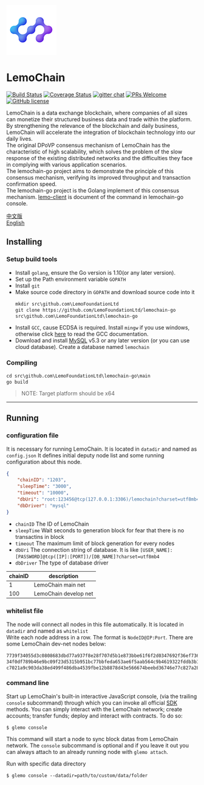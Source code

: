 ![Logo of the project](./logo.png)

# LemoChain
[![Build Status](https://travis-ci.org/LemoFoundationLtd/lemochain-go.svg?branch=master)](https://travis-ci.org/LemoFoundationLtd/lemochain-go)
[![Coverage Status](https://coveralls.io/repos/github/LemoFoundationLtd/lemochain-go/badge.svg?branch=master)](https://coveralls.io/github/LemoFoundationLtd/lemochain-go?branch=master)
[![gitter chat](https://img.shields.io/gitter/room/LemoFoundationLtd/lemochain-go.svg?style=flat-square)](https://gitter.im/LemoFoundationLtd/lemochain-go)
[![PRs Welcome](https://img.shields.io/badge/PRs-welcome-brightgreen.svg?style=flat-square)](http://makeapullrequest.com)
[![GitHub license](https://img.shields.io/badge/license-LGPL3.0-blue.svg?style=flat-square)](https://github.com/LemoFoundationLtd/lemochain-go/blob/master/LICENSE)

LemoChain is a data exchange blockchain, where companies of all sizes can monetize their structured business data and trade within the platform. By strengthening the relevance of the blockchain and daily business, LemoChain will accelerate the integration of blockchain technology into our daily lives.  
The original DPoVP consensus mechanism of LemoChain has the characteristic of high scalability, which solves the problem of the slow response of the existing distributed networks and the difficulties they face in complying with various application scenarios.  
The lemochain-go project aims to demonstrate the principle of this consensus mechanism, verifying its improved throughput and transaction confirmation speed.  
The lemochain-go project is the Golang implement of this consensus mechanism. [lemo-client](https://github.com/LemoFoundationLtd/lemo-client) is document of the command in lemochain-go console.  

[中文版](https://github.com/LemoFoundationLtd/lemochain-go/blob/master/README_zh.md)  
[English](https://github.com/LemoFoundationLtd/lemochain-go/blob/master/README.md)


## Installing

### Setup build tools
- Install `golang`, ensure the Go version is 1.10(or any later version).
- Set up the Path environment variable `GOPATH`
- Install `git`
- Make source code directory in `GOPATH` and download source code into it
    ```
    mkdir src\github.com\LemoFoundationLtd
    git clone https://github.com/LemoFoundationLtd/lemochain-go src\github.com\LemoFoundationLtd\lemochain-go
    ```
- Install `GCC`, cause ECDSA is required. Install `mingw` if you use windows, otherwise click [here](https://gcc.gnu.org/install) to read the GCC documentation.
- Download and install [MySQL](https://dev.mysql.com/downloads/installer/) v5.3 or any later version (or you can use cloud database). Create a database named `lemochain`

### Compiling
```
cd src\github.com\LemoFoundationLtd\lemochain-go\main
go build
```
> NOTE: Target platform should be x64

---

## Running

### configuration file
It is necessary for running LemoChain. It is located in `datadir` and named as `config.json`
It defines initial deputy node list and some running configuration about this node.
```json
{
	"chainID": "1203",
	"sleepTime": "3000",
	"timeout": "10000",
	"dbUri": "root:123456@tcp(127.0.0.1:3306)/lemochain?charset=utf8mb4",
	"dbDriver": "mysql"
}
```
- `chainID` The ID of LemoChain
- `sleepTime` Wait seconds to generation block for fear that there is no transactins in block
- `timeout` The maximum limit of block generation for every nodes
- `dbUri` The connection string of database. It is like `[USER_NAME]:[PASSWORD]@tcp([IP]:[PORT])/[DB_NAME]?charset=utf8mb4`
- `dbDriver` The type of database driver

chainID | description
---|---
1 | LemoChain main net
100 | LemoChain develop net

### whitelist file
The node will connect all nodes in this file automatically. It is located in `datadir` and named as `whitelist`  
Write each node address in a row. The format is `NodeID@IP:Port`. There are some LemoChain dev-net nodes below:
```
7739f34055d3c0808683dbd77a937f8e28f707d5b1e873bbe61f6f2d0347692f36ef736f342fb5ce4710f7e337f062cc2110d134b63a9575f78cb167bfae2f43@149.28.25.8:7003
34f0df789b46e9bc09f23d5315b951bc77bbfeda653ae6f5aab564c9b4619322fddb3b1f28d1c434250e9d4dd8f51aa8334573d7281e4d63baba913e9fa6908f@45.77.121.107:7003
c7021a9c903da38ed499f486dba4539fbe12b8878d43e566674beebd36746e77c827a2849db3c1289e0adf25fce294253be5e7c9bb65d0b94cf8a7ec34c91468@149.28.68.93:7007
```

### command line
Start up LemoChain's built-in interactive JavaScript console, (via the trailing `console` subcommand) through which you can invoke all official [SDK](https://github.com/LemoFoundationLtd/lemo-client) methods. You can simply interact with the LemoChain network; create accounts; transfer funds; deploy and interact with contracts. To do so:
```
$ glemo console
```
This command will start a node to sync block datas from LemoChain network. The `console` subcommand is optional and if you leave it out you can always attach to an already running node with `glemo attach`.

Run with specific data directory
```
$ glemo console --datadir=path/to/custom/data/folder
```
